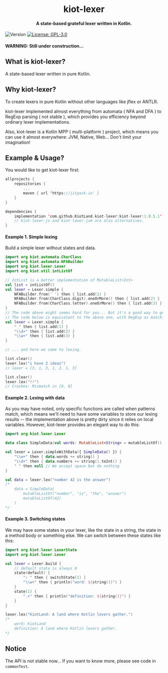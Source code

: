 <h1 align="center">kiot-lexer</h1>
<h4 align="center">A state-based grateful lexer written in Kotlin. </h4>
<p>
  <img alt="Version" src="https://img.shields.io/badge/version-1.0.5.1-blue.svg?cacheSeconds=2592000" />
  <a href="./LICENSE.md" target="_blank">
    <img alt="License: GPL-3.0" src="https://img.shields.io/badge/License-GPL--3.0-yellow.svg" />
  </a>
</p>

#### WARNING: Still under construction...

## What is kiot-lexer?

A state-based lexer written in pure Kotlin.

## Why kiot-lexer?

To create lexers in pure Kotlin without other languages like jflex or ANTLR.

kiot-lexer implemented almost everything from automata ( NFA and DFA ) to RegExp parsing ( not stable ), which provides you efficiency beyond ordinary lexer implementations.

Also, kiot-lexer is a Kotlin MPP ( multi-platform ) project, which means you can use it almost everywhere: JVM, Native, Web... Don't limit your imagination!

## Example & Usage?

You would like to get kiot-lexer first:

```kotlin
allprojects {
	repositories {
		...
		maven { url 'https://jitpack.io' }
	}
}

dependencies {
	implementation 'com.github.KiotLand.kiot-lexer:kiot-lexer:1.0.5.1'
	// kiot-lexer-js and kiot-lexer-jvm are also alternatives.
}
```

#### Example 1. Simple lexing

Build a simple lexer without states and data.

```kotlin
import org.kiot.automata.CharClass
import org.kiot.automata.NFABuilder
import org.kiot.lexer.Lexer
import org.kiot.util.intListOf

// IntList is a better implementation of MutableList<Int>
val list = intListOf()
val lexer = Lexer.simple {
	NFABuilder.from(' ') then { list.add(1) }
	NFABuilder.from(CharClass.digit).oneOrMore() then { list.add(2) }
	NFABuilder.from(CharClass.letter).oneOrMore() then { list.add(3) }
}
// The code above might seems hard for you... But it's a good way to get familiar with kiot-lexer.
// The code below is equivalent to the above one, with RegExp as matching pattern.
val lexer = Lexer.simple {
	" " then { list.add(1) }
	"\\d+" then { list.add(2) }
	"\\w+" then { list.add(3) }
}

// ... and here we come to lexing.

list.clear()
lexer.lex("i have 2 ideas")
// lexer = [3, 1, 3, 1, 2, 1, 3]

list.clear()
lexer.lex("!!")
// Crashes: Mismatch in [0, 0]
```

#### Example 2. Lexing with data

As you may have noted, only specific functions are called when patterns match, which means we'll need to have some variables to store our lexing results -- the implementation above is pretty dirty since it relies on local variables. However, kiot-lexer provides an elegant way to do this:

```kotlin
import org.kiot.lexer.Lexer

data class SimpleData(val words: MutableList<String> = mutableListOf(), val numbers: MutableList<Int> = mutableListOf())

val lexer = Lexer.simpleWithData({ SimpleData() }) {
	"\\w+" then { data.words += string() }
	"\\d+" then { data.numbers += string().toInt() }
	" " then null // We accept space but do nothing
}

val data = lexer.lex("number 42 is the answer")
/*
    data = SimpleData(
        mutableListOf("number", "is", "the", "answer")
        mutableListOf(42)
    )
*/
```

#### Example 3. Switching states

We may have some states in your lexer, like the state in a string, the state in a method body or something else. We can switch between these states like this:

```kotlin
import org.kiot.lexer.LexerState
import org.kiot.lexer.Lexer

val lexer = Lexer.build {
	// default state is always 0
	state(default) {
		": " then { switchState(1) }
		"\\w+" then { println("word: ${string()}") }
	}
	state(1) {
		".+" then { println("definition: ${string()}") }
	}
}

lexer.lex("KiotLand: A land where Kotlin lovers gather.")
/*
    word: KiotLand
    definition: A land where Kotlin lovers gather.
*/
```

## Notice

The API is not stable now... If you want to know more, please see code in `commonTest`.
